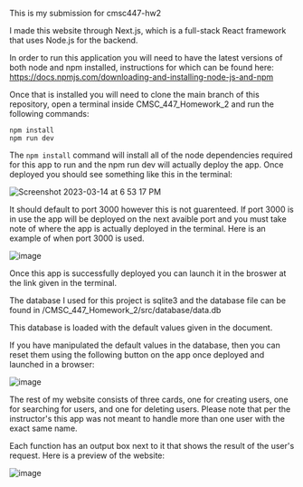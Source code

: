 This is my submission for cmsc447-hw2

I made this website through Next.js, which is a full-stack React framework that uses Node.js for the backend.

In order to run this application you will need to have the latest versions of both node and npm installed, instructions for which can be found here: https://docs.npmjs.com/downloading-and-installing-node-js-and-npm

Once that is installed you will need to clone the main branch of this repository, open a terminal inside CMSC_447_Homework_2 and run the following commands:

`npm install`<br/>
`npm run dev`<br/>

The `npm install` command will install all of the node dependencies required for this app to run and the npm run dev will actually deploy the app. Once deployed you should see something like this in the terminal:


![Screenshot 2023-03-14 at 6 53 17 PM](https://user-images.githubusercontent.com/48657455/225159766-97e05725-e983-4397-a8a1-c60efd36d349.jpg)

It should default to port 3000 however this is not guarenteed. If port 3000 is in use the app will be deployed on the next avaible port and you must take note of where the app is actually deployed in the terminal. Here is an example of when port 3000 is used.

![image](https://user-images.githubusercontent.com/48657455/225160078-417b2812-5673-4f5a-a2af-4de80809c12f.png)

Once this app is successfully deployed you can launch it in the broswer at the link given in the terminal.

The database I used for this project is sqlite3 and the database file can be found in /CMSC_447_Homework_2/src/database/data.db

This database is loaded with the default values given in the document.

If you have manipulated the default values in the database, then you can reset them using the following button on the app once deployed and launched in a browser:

![image](https://user-images.githubusercontent.com/48657455/225160768-31ab685c-50ea-4051-a8f6-71fb7a77f796.png)

The rest of my website consists of three cards, one for creating users, one for searching for users, and one for deleting users. Please note that per the instructor's this app was not meant to handle more than one user with the exact same name.

Each function has an output box next to it that shows the result of the user's request. Here is a preview of the website:

![image](https://user-images.githubusercontent.com/48657455/225161533-f096a55c-08a4-4e11-a610-a934928ca4ae.png)
